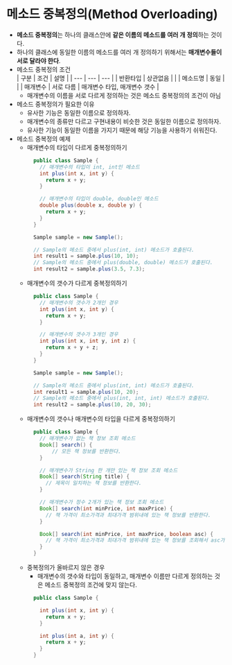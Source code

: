 # 메소드 중복정의(Method Overloading)
- **메소드 중복정의**는 하나의 클래스안에 **같은 이름의 메소드를 여러 개 정의**하는 것이다.
- 하나의 클래스에 동일한 이름의 메소드를 여러 개 정의하기 위해서는 **매개변수들이 서로 달라야 한다**.
- 메소드 중복정의 조건   
  | 구분 | 조건 | 설명 |
  | --- | --- | --- |
  | 반환타입 | 상관없음 | |
  | 메소드명 | 동일 | |
  | 매개변수 | 서로 다름 | 매개변수 타입, 매개변수 갯수 |
  * 매개변수의 이름을 서로 다르게 정의하는 것은 메소드 중복정의의 조건이 아님
- 메소드 중복정의가 필요한 이유
  * 유사한 기능은 동일한 이름으로 정의하자. 
  * 매개변수의 종류만 다르고 구현내용이 비슷한 것은 동일한 이름으로 정의하자.
  * 유사한 기능이 동일한 이름을 가지기 때문에 해당 기능을 사용하기 쉬워진다.
- 메소드 중복정의 예제
  * 매개변수의 타입이 다르게 중복정의하기
    ```java
      public class Sample {
        // 매개변수의 타입이 int, int인 메소드
        int plus(int x, int y) {
          return x + y;
        }

        // 매개변수의 타입이 double, double인 메소드
        double plus(double x, double y) {
          return x + y;
        }
      }
    ```
    ```java
      Sample sample = new Sample();

      // Sample의 메소드 중에서 plus(int, int) 메소드가 호출된다.
      int result1 = sample.plus(10, 10);
      // Sample의 메소드 중에서 plus(double, double) 메소드가 호출된다.
      int result2 = sample.plus(3.5, 7.3);
    ```
  * 매개변수의 갯수가 다르게 중복정의하기
    ```java
      public class Sample {
        // 매개변수의 갯수가 2개인 경우
        int plus(int x, int y) {
          return x + y;
        }

        // 매개변수의 갯수가 3개인 경우
        int plus(int x, int y, int z) {
          return x + y + z;
        }
      }
    ```
    ```java
      Sample sample = new Sample();

      // Sample의 메소드 중에서 plus(int, int) 메소드가 호출된다.
      int result1 = sample.plus(10, 20);
      // Sample의 메소드 중에서 plus(int, int, int) 메소드가 호출된다.
      int result2 = sample.plus(10, 20, 30);
    ```
  * 매개변수의 갯수나 매개변수의 타입을 다르게 중복정의하기
    ```java
      public class Sample {
        // 매개변수가 없는 책 정보 조회 메소드
        Book[] search() {
            // 모든 책 정보를 반환한다.
        }

        // 매개변수가 String 한 개만 있는 책 정보 조회 메소드
        Book[] search(String title) {
          // 제목이 일치하는 책 정보를 반환한다.
        }

        // 매개변수가 정수 2개가 있는 책 정보 조회 메소드
        Book[] search(int minPrice, int maxPrice) {
          // 책 가격이 최소가격과 최대가격 범위내에 있는 책 정보를 반환한다.
        }

        Book[] search(int minPrice, int maxPrice, boolean asc) {
          // 책 가격이 최소가격과 최대가격 범위내에 있는 책 정보를 조회해서 asc가 true인 경우 오름차순으로 정렬해서 반환한다.
        }
      }
    ```
  * 중복정의가 올바르지 않은 경우
    + 매개변수의 갯수와 타입이 동일하고, 매개변수 이름만 다르게 정의하는 것은 메소드 중복정의 조건에 맞지 않는다.
    ```java
      public class Sample {

        int plus(int x, int y) {
          return x + y;
        }

        int plus(int a, int y) {
          return x + y;
        }
      }
    ```
  

